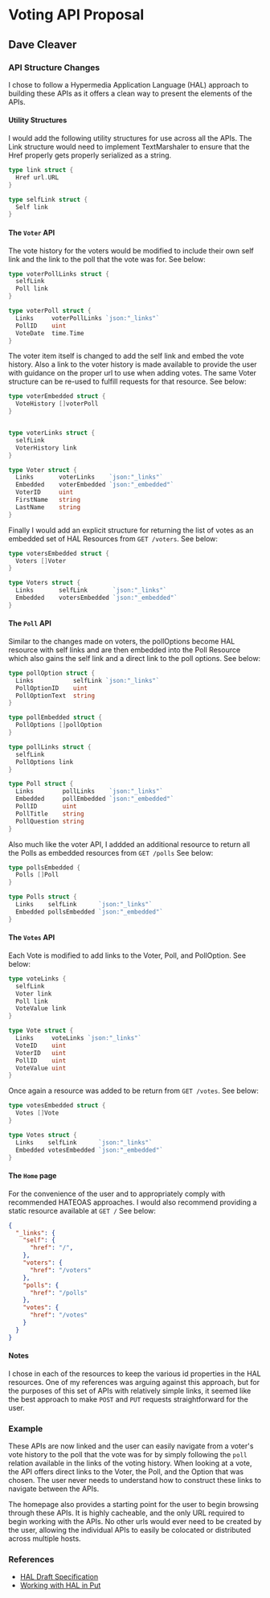 # Voting API Proposal
## Dave Cleaver

### API Structure Changes

I chose to follow a Hypermedia Application Language (HAL) approach to building these APIs as it offers a clean way to present the elements of the APIs.

#### Utility Structures

I would add the following utility structures for use across all the APIs. The Link structure would need to implement TextMarshaler to ensure that the Href properly gets properly serialized as a string. 

```go
type link struct {
  Href url.URL
}

type selfLink struct {
  Self link
}
```

#### The `Voter` API

The vote history for the voters would be modified to include their own self link and the link to the poll that the vote was for. See below:

```go
type voterPollLinks struct {
  selfLink
  Poll link
}

type voterPoll struct {
  Links     voterPollLinks `json:"_links"`
  PollID    uint
  VoteDate  time.Time
}
```

The voter item itself is changed to add the self link and embed the vote history. Also a link to the voter history is made available to provide the user with guidance on the proper url to use when adding votes. The same Voter structure can be re-used to fulfill requests for that resource. See below:

```go
type voterEmbedded struct {
  VoteHistory []voterPoll
}


type voterLinks struct {
  selfLink
  VoterHistory link
}

type Voter struct {
  Links       voterLinks    `json:"_links"`
  Embedded    voterEmbedded `json:"_embedded"`
  VoterID     uint
  FirstName   string
  LastName    string
}
```

Finally I would add an explicit structure for returning the list of votes as an embedded set of HAL Resources from `GET /voters`. See below:

```go
type votersEmbedded struct {
  Voters []Voter
}

type Voters struct {
  Links       selfLink       `json:"_links"`
  Embedded    votersEmbedded `json:"_embedded"`
}
```

#### The `Poll` API

Similar to the changes made on voters, the pollOptions become HAL resource with self links and are then embedded into the Poll Resource which also gains the self link and a direct link to the poll options. See below:

```go
type pollOption struct {
  Links           selfLink `json:"_links"`
  PollOptionID    uint
  PollOptionText  string
}

type pollEmbedded struct {
  PollOptions []pollOption
}

type pollLinks struct {
  selfLink
  PollOptions link
}

type Poll struct {
  Links        pollLinks    `json:"_links"`
  Embedded     pollEmbedded `json:"_embedded"`
  PollID       uint
  PollTitle    string
  PollQuestion string
}
```

Also much like the voter API, I addded an additional resource to return all the Polls as embedded resources from `GET /polls` See below:

```go
type pollsEmbedded {
  Polls []Poll
}

type Polls struct {
  Links    selfLink      `json:"_links"`
  Embedded pollsEmbedded `json:"_embedded"`
}
```

#### The `Votes` API

Each Vote is modified to add links to the Voter, Poll, and PollOption. See below:

```go
type voteLinks {
  selfLink
  Voter link
  Poll link
  VoteValue link
}

type Vote struct {
  Links     voteLinks `json:"_links"`
  VoteID    uint
  VoterID   uint
  PollID    uint
  VoteValue uint
}
```

Once again a resource was added to be return from `GET /votes`. See below:

```go
type votesEmbedded struct {
  Votes []Vote
}

type Votes struct {
  Links    selfLink      `json:"_links"`
  Embedded votesEmbedded `json:"_embedded"`
}
```

#### The `Home` page

For the convenience of the user and to appropriately comply with recommended HATEOAS approaches. I would also recommend providing a static resource available at `GET /` See below:

```json
{
  "_links": {
    "self": {
      "href": "/",
    },
    "voters": {
      "href": "/voters"
    },
    "polls": {
      "href": "/polls"
    },
    "votes": {
      "href": "/votes"
    }
  }
}
```

#### Notes

I chose in each of the resources to keep the various id properties in the HAL resources. One of my references was arguing against this approach, but for the purposes of this set of APIs with relatively simple links, it seemed like the best approach to make `POST` and `PUT` requests straightforward for the user.

### Example

These APIs are now linked and the user can easily navigate from a voter's vote history to the poll that the vote was for by simply following the `poll` relation available in the links of the voting history. When looking at a vote, the API offers direct links to the Voter, the Poll, and the Option that was chosen. The user never needs to understand how to construct these links to navigate between the APIs. 

The homepage also provides a starting point for the user to begin browsing through these APIs. It is highly cacheable, and the only URL required to begin working with the APIs. No other urls would ever need to be created by the user, allowing the individual APIs to easily be colocated or distributed across multiple hosts.

### References

* [HAL Draft Specification](https://datatracker.ietf.org/doc/html/draft-kelly-json-hal-11)
* [Working with HAL in Put](https://evertpot.com/working-with-hal-in-put/)
